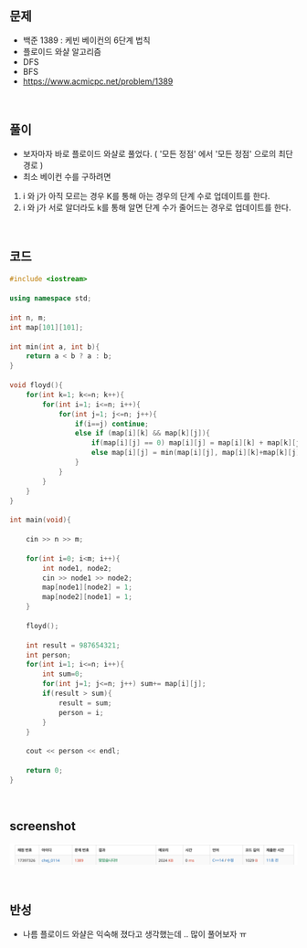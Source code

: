 ## 문제
- 백준 1389 : 케빈 베이컨의 6단계 법칙
- 플로이드 와샬 알고리즘
- DFS
- BFS
- https://www.acmicpc.net/problem/1389

<br/>

## 풀이
- 보자마자 바로 플로이드 와샬로 풀었다. ( '모든 정점' 에서 '모든 정점' 으로의 최단 경로 )
- 최소 베이컨 수를 구하려면
1. i 와 j가 아직 모르는 경우 K를 통해 아는 경우의 단계 수로 업데이트를 한다.
2. i 와 j가 서로 알더라도 k를 통해 알면 단계 수가 줄어드는 경우로 업데이트를 한다.


<br/>

## 코드

```c++
#include <iostream>

using namespace std;

int n, m;
int map[101][101];

int min(int a, int b){
    return a < b ? a : b;
}

void floyd(){
    for(int k=1; k<=n; k++){
        for(int i=1; i<=n; i++){
            for(int j=1; j<=n; j++){
                if(i==j) continue;
                else if (map[i][k] && map[k][j]){
                    if(map[i][j] == 0) map[i][j] = map[i][k] + map[k][j]; // 1의 경우
                    else map[i][j] = min(map[i][j], map[i][k]+map[k][j]); // 2의 경우
                }
            }
        }
    }
}

int main(void){
    
    cin >> n >> m;
    
    for(int i=0; i<m; i++){
        int node1, node2;
        cin >> node1 >> node2;
        map[node1][node2] = 1;
        map[node2][node1] = 1;
    }
    
    floyd();
    
    int result = 987654321;
    int person;
    for(int i=1; i<=n; i++){
        int sum=0;
        for(int j=1; j<=n; j++) sum+= map[i][j];
        if(result > sum){
            result = sum;
            person = i;
        }
    }
    
    cout << person << endl;
    
    return 0;
}

```

<br/>


## screenshot
![screenshot](./screenshots/boj1389.png)

<br/>

## 반성
- 나름 플로이드 와샬은 익숙해 졌다고 생각했는데 .. 많이 풀어보자 ㅠ
